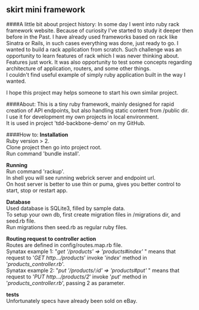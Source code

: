 ## skirt mini framework

####A little bit about project history:
In some day I went into ruby rack framework website. Because of curiosity I've started to study it deeper then before in the Past. I have already used frameworks based on rack like Sinatra or Rails, in such cases everything was done, just ready to go. I wanted to build a rack application from scratch. Such challenge was an opportunity to learn features of rack which I was never thinking about. Features just work. It was also opportunity to test some concepts regarding architecture of application, routers, and some other things.  
I couldn't find useful example of simply ruby application built in the way I wanted.

I hope this project may helps someone to start his own similar project.

####About:
This is a tiny ruby framework, mainly designed for rapid creation of API endpoints, but also handling static content from /public dir.  
I use it for development my own projects in local environment.  
It is used in project 'tdd-backbone-demo' on my GitHub.


####How to:
**Installation**  
Ruby version > 2.  
Clone project then go into project root.   
Run command 'bundle install'.

**Running**   
Run command 'rackup'.  
In shell you will see running webrick server and endpoint url.  
On host server is better to use thin or puma, gives you better control to start, stop or restart app.  

**Database**  
Used database is SQLite3, filled by sample data.  
To setup your own db, first create migration files in /migrations dir, and seed.rb file.  
Run migrations then seed.rb as regular ruby files.  

**Routing request to controller action**  
Routes are defined in config/routes.map.rb file.  
Synatax example 1: "*get '/products' => 'products#index'* " means that request to '*GET http.../products*' invoke '*index*' method in '*products_controller.rb*'.  
Synatax example 2: "*put '/products/:id' => 'products#put'* " means that request to '*PUT http.../products/2*' invoke '*put*' method in '*products_controller.rb*', passing 2 as parameter.

**tests**  
Unfortunately specs have already been sold on eBay.
